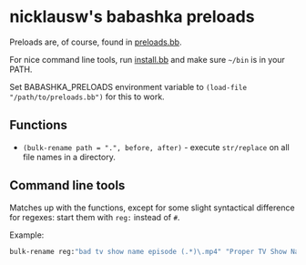 # nicklausw's babashka preloads

Preloads are, of course, found in [preloads.bb](./preloads.bb).

For nice command line tools, run [install.bb](./install.bb) and make sure `~/bin` is in your PATH.

Set BABASHKA_PRELOADS environment variable to `(load-file "/path/to/preloads.bb")` for this to work.

## Functions
* `(bulk-rename path = ".", before, after)` - execute `str/replace` on all file names in a directory.

## Command line tools
Matches up with the functions, except for some slight syntactical difference for regexes: start them with `reg:` instead of `#`.

Example:
```bash
bulk-rename reg:"bad tv show name episode (.*)\.mp4" "Proper TV Show Name S01E$1.mp4"
```
